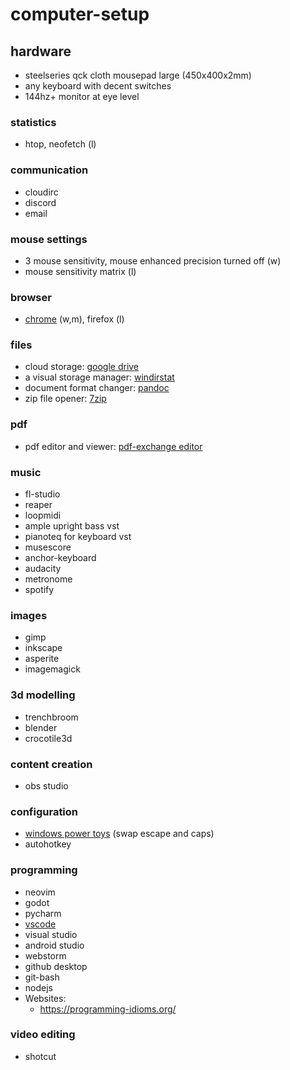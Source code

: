 # computer-setup

## hardware
* steelseries qck cloth mousepad large (450x400x2mm)
* any keyboard with decent switches
* 144hz+ monitor at eye level

### statistics
* htop, neofetch (l)

### communication
* cloudirc
* discord
* email

### mouse settings
* 3 mouse sensitivity, mouse enhanced precision turned off (w)
* mouse sensitivity matrix (l)

### browser
* [chrome](https://www.google.com/chrome/) (w,m), firefox (l)

### files
* cloud storage: [google drive](https://www.google.com/intl/en_ca/drive/download/)
* a visual storage manager: [windirstat](https://windirstat.net/)
* document format changer: [pandoc](https://pandoc.org/)
* zip file opener: [7zip](https://www.7-zip.org/)

### pdf 
* pdf editor and viewer: [pdf-exchange editor](https://www.tracker-software.com/product/pdf-xchange-editor)

### music
* fl-studio
* reaper
* loopmidi
* ample upright bass vst
* pianoteq for keyboard vst
* musescore
* anchor-keyboard
* audacity
* metronome
* spotify

### images
* gimp
* inkscape
* asperite
* imagemagick

### 3d modelling
* trenchbroom
* blender
* crocotile3d

### content creation
* obs studio
  
### configuration
* [windows power toys](https://learn.microsoft.com/en-us/windows/powertoys/) (swap escape and caps)
* autohotkey

### programming
* neovim
* godot
* pycharm
* [vscode](https://code.visualstudio.com/)
* visual studio
* android studio
* webstorm
* github desktop
* git-bash
* nodejs
* Websites:
  * https://programming-idioms.org/
  
### video editing
* shotcut
